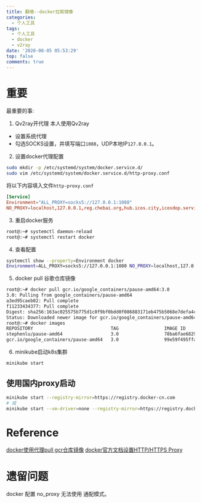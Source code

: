```yaml
---
title: 翻墙--docker拉取镜像
categories:
  - 个人工具
tags:
  - 个人工具
  - docker
  - v2ray
date: '2020-08-05 05:53:29'
top: false
comments: true
---
```


# 重要
最重要的事: 

1. Qv2ray开代理
本人使用Qv2ray
+ 设置系统代理
+ 勾选SOCKS设置，并填写端口`1088`，UDP本地IP`127.0.0.1`。

2. 设置docker代理配置
```bash
sudo mkdir -p /etc/systemd/system/docker.service.d/
sudo vim /etc/systemd/system/docker.service.d/http-proxy.conf
```
将以下内容填入文件`http-proxy.conf`
```conf
[Service]
Environment="ALL_PROXY=socks5://127.0.0.1:1088"
NO_PROXY=localhost,127.0.0.1,reg.chebai.org,hub.icos.city,icosdop.service.rd,icos.city
```

3. 重启docker服务
```bash
root@:~# systemctl daemon-reload
root@:~# systemctl restart docker
```

4. 查看配置
```bash
systemctl show --property=Environment docker
Environment=ALL_PROXY=socks5://127.0.0.1:1080 NO_PROXY=localhost,127.0.0.1,reg.chebai.org,hub.icos.city,icosdop.service.rd,icos.city
```

5. docker pull 谷歌仓库镜像
```bash
root@:~# docker pull gcr.io/google_containers/pause-amd64:3.0
3.0: Pulling from google_containers/pause-amd64
a3ed95caeb02: Pull complete 
f11233434377: Pull complete 
Digest: sha256:163ac025575b775d1c0f9bf0bdd0f086883171eb475b5068e7defa4ca9e76516
Status: Downloaded newer image for gcr.io/google_containers/pause-amd64:3.0
root@:~# docker images
REPOSITORY                             TAG                 IMAGE ID            CREATED             SIZE
stephenlu/pause-amd64                  3.0                 78ba6fae6829        3 weeks ago         747 kB
gcr.io/google_containers/pause-amd64   3.0                 99e59f495ffa        20 months ago       747 kB
```

6. minikube启动k8s集群
```bash
minikube start 
```

## 使用国内proxy启动
```bash
minikube start --registry-mirror=https://registry.docker-cn.com
# 或
minikube start --vm-driver=none --registry-mirror=https://registry.docker-cn.com --image-repository=registry.cn-hangzhou.aliyuncs.com/google_containers
```

# Reference

[docker使用代理pull gcr仓库镜像](https://blog.csdn.net/StephenLu0422/article/details/78924694)
[docker官方文档设置HTTP/HTTPS Proxy](https://docs.docker.com/config/daemon/systemd/#httphttps-proxy)

# 遗留问题
docker 配置 no_proxy 无法使用 通配模式。


